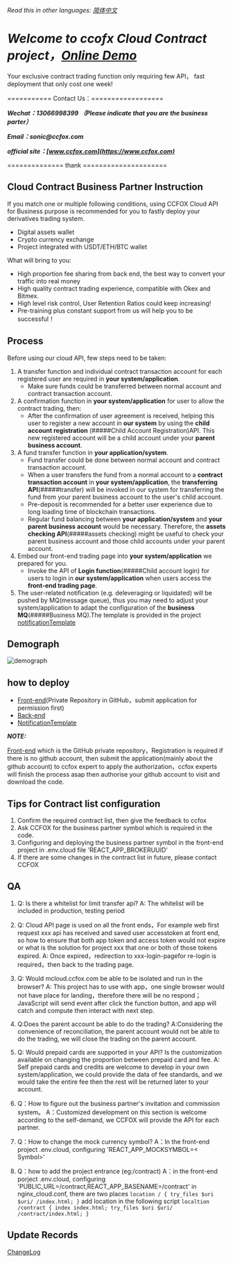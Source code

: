 *Read this in other languages: [简体中文](README.md)*

# **_Welcome to ccofx Cloud Contract project，[Online Demo](https://mcloud.ccfox.com)_**

Your exclusive contract trading function only requiring few API，
fast deployment that only cost one week!

=========== Contact Us：==================

**_Wechat：13066998399 （Please indicate that you are the business parter）_**

**_Email：sonic@ccfox.com_**

**_official site：[www.ccfox.com](https://www.ccfox.com)_**

============== thank =====================

## Cloud Contract Business Partner Instruction

If you match one or multiple following conditions, using CCFOX Cloud API for Business purpose is recommended for you to fastly deploy your derivatives trading system.

- Digital assets wallet
- Crypto currency exchange
- Project integrated with USDT/ETH/BTC wallet

What will bring to you:

- High proportion fee sharing from back end, the best way to convert your traffic into real money
- High quality contract trading experience, compatible with Okex and Bitmex.
- High level risk control, User Retention Ratios could keep increasing!
- Pre-training plus constant support from us will help you to be successful！


## Process

Before using our cloud API, few steps need to be taken:

1. A transfer function and individual contract transaction account for each registered user are required in **your system/application**.
   - Make sure funds could be transferred between normal account and contract transaction account.
2. A confirmation function in **your system/application** for user to allow the contract trading, then:
   - After the confirmation of user agreement is received, helping this user to register a new account in **our system** by using the **child account registration**  (#####Child Account Registration)API. This new registered account will be a child account under your **parent business account**.
3. A fund transfer function in **your application/system**.
   - Fund transfer could be done between normal account and contract transaction account.
   - When a user transfers the fund from a normal account to a **contract transaction account** in **your system/application**, the **transferring API**(#####transfer) will be invoked in our system for transferring the fund from your parent business account to the user's child account.
   - Pre-deposit is recommended for a better user experience due to long loading time of blockchain transactions.
   - Regular fund balancing between **your application/system** and **your parent business account** would be necessary. Therefore, the **assets checking API**(#####assets checking)  might be useful to check your parent business account and those child accounts under your parent account.
4. Embed our front-end trading page into **your system/application** we prepared for you.
   - Invoke the API of **Login function**(#####Child account login) for users to login in **our system/application** when users access the **front-end trading page**.
5. The user-related notification (e.g. deleveraging or liquidated) will be pushed by MQ(message queue), thus you may need to adjust your system/application to adapt the configuration of the **business MQ**(#####Business MQ).The template is provided in the project [notificationTemplate](通知模板.csv)

## Demograph

![demograph](https://assets.processon.com/chart_image/5c1c5704e4b0b71ee503e019.png)

## how to deploy

- [Front-end](https://github.com/ccfox-com/cloud/blob/master/README.en.md)(Private Repository in GitHub，submit application for permission first)
- [Back-end](./doc/api.en.md)
- [NotificationTemplate](通知模板.csv)

**_NOTE:_**

[Front-end](https://github.com/ccfox-com/cloud) which is the GitHub private repository，Registration is required if there is no github account, then submit the application(mainly about the github account) to ccfox expert to apply the authorization，ccfox experts will finish the process asap then authorise your github account to visit and download the code.

## Tips for Contract list configuration

1. Confirm the required contract list, then give the feedback to ccfox
2. Ask CCFOX for the business partner symbol which is required in the code.
3. Configuring and deploying the business partner symbol in the front-end project in .env.cloud file 'REACT_APP_BROKERUUID'
4. If there are some changes in the contract list in future, please contact CCFOX

## QA

1.  Q: Is there a whitelist for limit transfer api?
    A: The whitelist will be included in production, testing period 

2.  Q: Cloud API page is used on all the front ends，For example web first request  xxx api has received and saved user accesstoken at front end, so how to ensure that both app token and access token would not expire or what is the solution for project xxx that one or both of those tokens expired.
    A: Once expired，redirection to xxx-login-pagefor re-login is required，then back to the trading page.


3.  Q: Would mcloud.ccfox.com be able to be isolated and run in the browser?
    A: This project has to use with app，one single browser would not have place for landing，therefore there will be no respond；JavaScript will send event after click the function button, and app will catch and compute then interact with next step.


4.  Q:Does the parent account be able to do the trading?
    A:Considering the convenience of reconciliation, the parent account would not be able to do the trading, we will close the trading on the parent account.

5.  Q: Would prepaid cards are supported in your API? Is the customization available on changing the proportion between prepaid card and fee.
    A: Self prepaid cards and credits are welcome to develop in your own system/application, we could provide the data of fee standards, and we would take the entire fee then the rest will be returned later to your account.  


6.  Q：How to figure out the business partner's invitation and commission system。
    A：Customized development on this section is welcome according to the self-demand, we CCFOX will provide the API for each partner.


7.  Q：How to change the mock currency symbol?
    A：In the front-end project .env.cloud, configuring 'REACT_APP_MOCKSYMBOL=< Symbol>'

8.  Q：how to add the project entrance (eg:/contract)
    A：in the front-end porject .env.cloud, configuring 'PUBLIC_URL=/contract,REACT_APP_BASENAME=/contract'
       in nginx_cloud.conf, there are two places
       `location / {
            try_files $uri $uri/ /index.html;
       }`
       add location in the following script
       `localtion /contract {
           index index.html;
           try_files $uri $uri/ /contract/index.html;
        }`
   

## Update Records
[ChangeLog](changeRecords.en.md)
